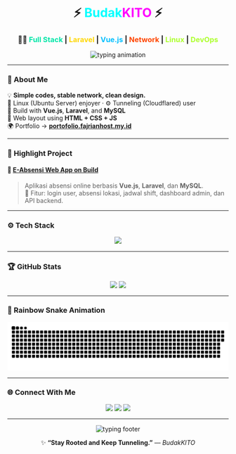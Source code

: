 <!-- Neon Themed README for BudakKITO / mhdvery94-web -->

<h1 align="center">
  ⚡ <span style="color:#00FFFF;">Budak</span><span style="color:#FF00FF;">KITO</span> ⚡
</h1>
<h3 align="center">
  🧑‍💻 <span style="color:#00E6A8;">Full Stack</span> | <span style="color:#FFD700;">Laravel</span> | <span style="color:#00BFFF;">Vue.js</span> | <span style="color:#FF4500;">Network</span> | <span style="color:#ADFF2F;">Linux</span> | <span style="color:#ADFF2F;">DevOps</span>
</h3>

<p align="center">
  <img src="https://readme-typing-svg.herokuapp.com?font=Fira+Code&size=24&pause=1000&color=00FFFF&center=true&vCenter=true&width=500&lines=Linux+%26+Network+Enthusiast;Laravel+%2B+Vue.js+Developer;Full+Stack+Engineer;Cloudflared+Tunneler;Always+Learning+New+Techs" alt="typing animation" />
</p>

---

### 🌈 About Me
💡 **Simple codes, stable network, clean design.**  
🐧 Linux (Ubuntu Server) enjoyer · ⚙️ Tunneling (Cloudflared) user  
🧠 Build with **Vue.js**, **Laravel**, and **MySQL**  
🎨 Web layout using **HTML + CSS + JS**  
🌍 Portfolio → [**portofolio.fajrianhost.my.id**](https://portofolio.fajrianhost.my.id)

---

### 🧩 Highlight Project
#### 💼 [E-Absensi Web App on Build](/e-bsensi)
> Aplikasi absensi online berbasis **Vue.js**, **Laravel**, dan **MySQL**.  
> 🚀 Fitur: login user, absensi lokasi, jadwal shift, dashboard admin, dan API backend.

---

### ⚙️ Tech Stack
<p align="center">
  <img src="https://skillicons.dev/icons?i=linux,nginx,html,css,js,vue,laravel,mysql,git,cloudflare" />
</p>

---

### 🏆 GitHub Stats
<p align="center">
  <img src="https://github-readme-stats.vercel.app/api?username=mhdvery94-web&show_icons=true&theme=radical" width="48%">
  <img src="https://github-readme-streak-stats.herokuapp.com/?user=mhdvery94-web&theme=radical" width="48%">
</p>

---

### 🌈 Rainbow Snake Animation
<p align="center">
  <img src="https://raw.githubusercontent.com/mhdvery94-web/mhdvery94-web/output/github-contribution-grid-snake-rainbow.svg" alt="rainbow snake animation" />
</p>

---

### 🌐 Connect With Me
<p align="center">
  <a href="https://github.com/mhdvery94-web"><img src="https://img.shields.io/badge/GitHub-00FFFF?style=for-the-badge&logo=github&logoColor=white" /></a>
  <a href="mailto:mhdvery94.web@gmail.com"><img src="https://img.shields.io/badge/Gmail-FF6347?style=for-the-badge&logo=gmail&logoColor=white" /></a>
  <a href="https://portofolio.fajrianhost.my.id"><img src="https://img.shields.io/badge/Portfolio-ADFF2F?style=for-the-badge&logo=firefox-browser&logoColor=white" /></a>
</p>

---

<p align="center">
  <img src="https://readme-typing-svg.herokuapp.com?font=Fira+Code&size=20&pause=1000&color=FF00FF&center=true&vCenter=true&width=460&lines=Keep+Learning;Keep+Building;Keep+Growing+💫" alt="typing footer" />
</p>

<p align="center">
  ✨ <b>“Stay Rooted and Keep Tunneling.”</b> — <i>BudakKITO</i>
</p>
